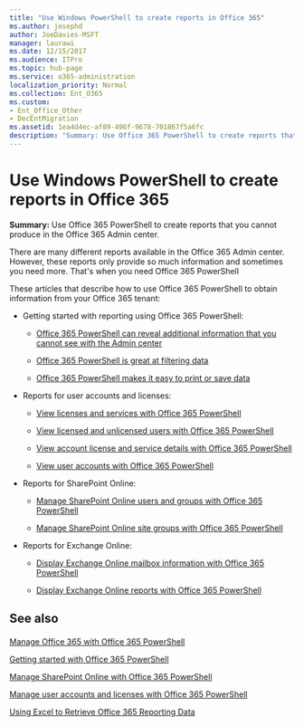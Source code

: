 ```yaml
---
title: "Use Windows PowerShell to create reports in Office 365"
ms.author: josephd
author: JoeDavies-MSFT
manager: laurawi
ms.date: 12/15/2017
ms.audience: ITPro
ms.topic: hub-page
ms.service: o365-administration
localization_priority: Normal
ms.collection: Ent_O365
ms.custom:
- Ent_Office_Other
- DecEntMigration
ms.assetid: 1ea4d4ec-af89-496f-9678-701867f5a6fc
description: "Summary: Use Office 365 PowerShell to create reports that you cannot produce in the Office 365 Admin center."
---
```


# Use Windows PowerShell to create reports in Office 365

 **Summary:** Use Office 365 PowerShell to create reports that you cannot produce in the Office 365 Admin center.
  
There are many different reports available in the Office 365 Admin center. However, these reports only provide so much information and sometimes you need more. That's when you need Office 365 PowerShell
  
These articles that describe how to use Office 365 PowerShell to obtain information from your Office 365 tenant:
  
- Getting started with reporting using Office 365 PowerShell:
    
  - [Office 365 PowerShell can reveal additional information that you cannot see with the Admin center](https://technet.microsoft.com/library/dn568034.aspx#reveal)
    
  - [Office 365 PowerShell is great at filtering data](https://technet.microsoft.com/library/dn568034.aspx#filter)
    
  - [Office 365 PowerShell makes it easy to print or save data](https://technet.microsoft.com/library/dn568034.aspx#printsave)
    
- Reports for user accounts and licenses:
    
  - [View licenses and services with Office 365 PowerShell](view-licenses-and-services-with-office-365-powershell.md)
    
  - [View licensed and unlicensed users with Office 365 PowerShell](view-licensed-and-unlicensed-users-with-office-365-powershell.md)
    
  - [View account license and service details with Office 365 PowerShell](view-account-license-and-service-details-with-office-365-powershell.md)
    
  - [View user accounts with Office 365 PowerShell](view-user-accounts-with-office-365-powershell.md)
    
- Reports for SharePoint Online:
    
  - [Manage SharePoint Online users and groups with Office 365 PowerShell](http://technet.microsoft.com/library/9680af2e-a965-4e62-92ee-da72105c7800.aspx)
    
  - [Manage SharePoint Online site groups with Office 365 PowerShell](http://technet.microsoft.com/library/122f4099-c78d-4cce-bab0-4343b04596ae.aspx)
    
- Reports for Exchange Online:
    
  - [Display Exchange Online mailbox information with Office 365 PowerShell](http://technet.microsoft.com/library/13843002-56ca-4b75-81c5-84386522b01b.aspx)
    
  - [Display Exchange Online reports with Office 365 PowerShell](http://technet.microsoft.com/library/4873a063-9fc4-4ed9-826a-6e935fef61d4.aspx)
    
## See also

#### 

[Manage Office 365 with Office 365 PowerShell](manage-office-365-with-office-365-powershell.md)
  
[Getting started with Office 365 PowerShell](getting-started-with-office-365-powershell.md)
  
[Manage SharePoint Online with Office 365 PowerShell](manage-sharepoint-online-with-office-365-powershell.md)
  
[Manage user accounts and licenses with Office 365 PowerShell](manage-user-accounts-and-licenses-with-office-365-powershell.md)
  
[Using Excel to Retrieve Office 365 Reporting Data](using-excel-to-retrieve-office-365-reporting-data.md)

